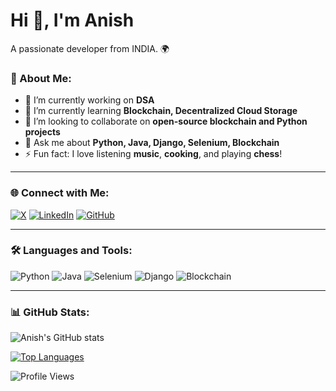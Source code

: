 # Hi 👋, I'm Anish

A passionate developer from INDIA. 🌍

### 🚀 About Me:
- 🔭 I’m currently working on **DSA**
- 🌱 I’m currently learning **Blockchain, Decentralized Cloud Storage**
- 👯 I’m looking to collaborate on **open-source blockchain and Python projects**
- 💬 Ask me about **Python, Java, Django, Selenium, Blockchain**
- ⚡ Fun fact: I love listening **music**, **cooking**, and playing **chess**!

---

### 🌐 Connect with Me:

[![X](https://img.shields.io/badge/-1DA1F2?logo=x&logoColor=white)](https://x.com/_im_anish)
[![LinkedIn](https://img.shields.io/badge/-LinkedIn-0077B5?logo=linkedin&logoColor=white)](https://linkedin.com/in/anishkumar840)
[![GitHub](https://img.shields.io/badge/-GitHub-181717?logo=github&logoColor=white)](https://github.com/anish840)

---

### 🛠️ Languages and Tools:

![Python](https://img.shields.io/badge/-Python-3776AB?logo=python&logoColor=white)
![Java](https://img.shields.io/badge/-Java-007396?logo=java&logoColor=white)
![Selenium](https://img.shields.io/badge/-Selenium-43B02A?logo=selenium&logoColor=white)
![Django](https://img.shields.io/badge/-Django-092E20?logo=django&logoColor=white)
![Blockchain](https://img.shields.io/badge/-Blockchain-121D33?logo=blockchain&logoColor=white)

---

### 📊 GitHub Stats:
![Anish's GitHub stats](https://github-readme-stats.vercel.app/api?username=anish840&show_icons=true&theme=dark)

[![Top Languages](https://github-readme-stats.vercel.app/api/top-langs/?username=anish840&layout=compact&theme=dark)](https://github.com/anuraghazra/github-readme-stats)

![Profile Views](https://komarev.com/ghpvc/?username=anish840&style=flat-square&color=blue)
